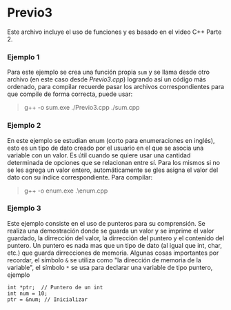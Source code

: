 # Previo3
Este archivo incluye el uso de funciones y es basado en el video C++ Parte 2.

### Ejemplo 1
Para este ejemplo se crea una función propia `sum` y se llama desde otro archivo (en este caso desde _Previo3.cpp_) logrando así un código más ordenado, para compilar recuerde pasar los archivos correspondientes para que compile de forma correcta, puede usar:
>g++ -o sum.exe ./Previo3.cpp ./sum.cpp

### Ejemplo 2
En este ejemplo se estudian enum (corto para enumeraciones en inglés), esto es un tipo de dato creado por el usuario en el que se asocia una variable con un valor. Es útil cuando se quiere usar una cantidad determinada de opciones que se relacionan entre sí. Para los mismos si no se les agrega un valor entero, automáticamente se gles asigna el valor del dato con su índice correspondiente. Para compilar:
>g++ -o enum.exe .\enum.cpp

### Ejemplo 3
Este ejemplo consiste en el uso de punteros para su comprensión. Se realiza una demostración donde se guarda un valor y se imprime el valor guardado, la dirrección del valor, la dirrección del puntero y el contenido del puntero. Un puntero es nada mas que un tipo de dato (al igual que int, char, etc.) que guarda dirrecciones de memoria. Algunas cosas importantes por recordar, el símbolo `&` se utiliza como "la dirección de memoria de la variable", el símbolo `*` se usa para declarar una variable de tipo puntero, ejemplo
```
int *ptr;  // Puntero de un int
int num = 10;
ptr = &num; // Inicializar 
```